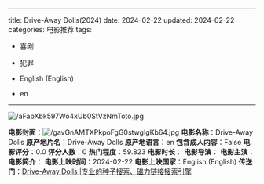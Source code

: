 
---
title: Drive-Away Dolls(2024)
date: 2024-02-22
updated: 2024-02-22
categories: 电影推荐
tags:

- 喜剧
- 犯罪

- English (English)
- en
---

<img src="https://image.tmdb.org/t/p/original/aFapXbk597Wo4xUb0StVzNmToto.jpg" alt="/aFapXbk597Wo4xUb0StVzNmToto.jpg" title="/aFapXbk597Wo4xUb0StVzNmToto.jpg">

**电影封面**：<img src="https://image.tmdb.org/t/p/w200/gavGnAMTXPkpoFgG0stwgIgKb64.jpg" alt="/gavGnAMTXPkpoFgG0stwgIgKb64.jpg" title="/gavGnAMTXPkpoFgG0stwgIgKb64.jpg">
**电影名称**：Drive-Away Dolls
**原产地片名**：Drive-Away Dolls
**原产地语言**：en
**包含成人内容**：False
**电影评分**：0.0
**评分人数**：0
**热门程度**：59.823
**电影时长**：
**电影导演**：
**电影主演**：
**电影简介**：
**电影上映时间**：2024-02-22
**电影上映国家**：English (English)
**传送门**：[Drive-Away Dolls |专业的种子搜索、磁力链接搜索引擎](https://movie.amd794.com:2083/?search=Drive-Away%20Dolls&ordering=&mode=match_phrase&page_size=10&page=1)

